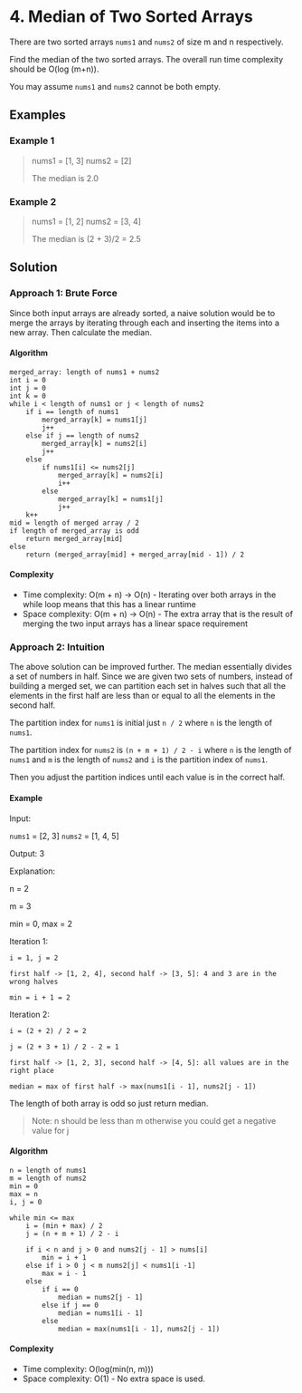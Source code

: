 # 4. Median of Two Sorted Arrays

There are two sorted arrays `nums1` and `nums2` of size m and n respectively.

Find the median of the two sorted arrays. The overall run time complexity should be O(log (m+n)).

You may assume `nums1` and `nums2` cannot be both empty.

## Examples

### Example 1

> nums1 = [1, 3]
> nums2 = [2]
> 
> The median is 2.0

### Example 2

> nums1 = [1, 2]
> nums2 = [3, 4]
> 
> The median is (2 + 3)/2 = 2.5

## Solution

### Approach 1: Brute Force

Since both input arrays are already sorted, a naive solution would be to merge the arrays by iterating through each and inserting the items into a new array. Then calculate the median.

#### Algorithm

```
merged_array: length of nums1 + nums2
int i = 0
int j = 0
int k = 0
while i < length of nums1 or j < length of nums2
    if i == length of nums1
        merged_array[k] = nums1[j]
        j++
    else if j == length of nums2
        merged_array[k] = nums2[i]
        j++
    else
        if nums1[i] <= nums2[j]
            merged_array[k] = nums2[i]
            i++
        else
            merged_array[k] = nums1[j]
            j++
    k++
mid = length of merged array / 2
if length of merged_array is odd
    return merged_array[mid]
else
    return (merged_array[mid] + merged_array[mid - 1]) / 2
```

#### Complexity

- Time complexity: O(m + n) -> O(n) - Iterating over both arrays in the while loop means that this has a linear runtime
- Space complexity: O(m + n) -> O(n) - The extra array that is the result of merging the two input arrays has a linear space requirement

### Approach 2: Intuition

The above solution can be improved further. The median essentially divides a set of numbers in half. Since we are given two sets of numbers, instead of building a merged set, we can partition each set in halves such that all the elements in the first half are less than or equal to all the elements in the second half.

The partition index for `nums1` is initial just `n / 2` where `n` is the length of `nums1`.

The partition index for `nums2` is `(n + m + 1) / 2 - i` where `n` is the length of `nums1` and `m` is the length of `nums2` and `i` is the partition index of `nums1`.

Then you adjust the partition indices until each value is in the correct half.

#### Example

Input: 

`nums1` = [2, 3]
`nums2` = [1, 4, 5]

Output: 3

Explanation:

n = 2

m = 3

min = 0, max = 2

Iteration 1:

    i = 1, j = 2

    first half -> [1, 2, 4], second half -> [3, 5]: 4 and 3 are in the wrong halves

    min = i + 1 = 2

Iteration 2:

    i = (2 + 2) / 2 = 2

    j = (2 + 3 + 1) / 2 - 2 = 1

    first half -> [1, 2, 3], second half -> [4, 5]: all values are in the right place

    median = max of first half -> max(nums1[i - 1], nums2[j - 1])

The length of both array is odd so just return median.

> Note: n should be less than m otherwise you could get a negative value for j

#### Algorithm

```
n = length of nums1
m = length of nums2
min = 0
max = n
i, j = 0

while min <= max
    i = (min + max) / 2
    j = (n + m + 1) / 2 - i

    if i < n and j > 0 and nums2[j - 1] > nums[i]
        min = i + 1
    else if i > 0 j < m nums2[j] < nums1[i -1]
        max = i - 1
    else
        if i == 0
            median = nums2[j - 1]
        else if j == 0
            median = nums1[i - 1]
        else
            median = max(nums1[i - 1], nums2[j - 1])
```

#### Complexity

- Time complexity: O(log(min(n, m)))
- Space complexity: O(1) - No extra space is used.